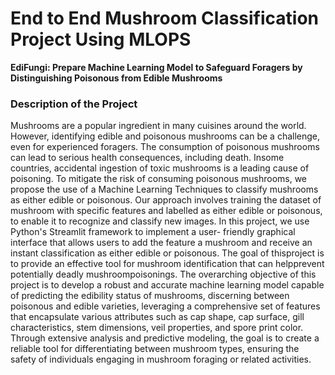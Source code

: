 # End to End Mushroom Classification Project Using MLOPS 

**EdiFungi: Prepare Machine Learning Model to Safeguard Foragers by Distinguishing Poisonous from Edible Mushrooms**

### Description of the Project 
Mushrooms are a popular ingredient in many cuisines around the world. However, identifying edible and
poisonous mushrooms can be a challenge, even for experienced foragers. The consumption of poisonous
mushrooms can lead to serious health consequences, including death. Insome countries, accidental ingestion of
toxic mushrooms is a leading cause of poisoning. To mitigate the risk of consuming poisonous mushrooms, we
propose the use of a Machine Learning Techniques to classify mushrooms as either edible or poisonous.
Our approach involves training the dataset of mushroom with specific features and labelled as either edible or poisonous, to
enable it to recognize and classify new images. In this project, we use Python's Streamlit framework to
implement a user- friendly graphical interface that allows users to add the feature a mushroom and
receive an instant classification as either edible or poisonous. The goal of thisproject is to provide an effective
tool for mushroom identification that can helpprevent potentially deadly mushroompoisonings. 
The overarching objective of this project is to develop a robust and accurate machine learning model capable of predicting the edibility status of mushrooms, discerning between poisonous and edible varieties, leveraging a comprehensive set of features that encapsulate various attributes such as cap shape, cap surface, gill characteristics, stem dimensions, veil properties, and spore print color. Through extensive analysis and predictive modeling, the goal is to create a reliable tool for differentiating between mushroom types, ensuring the safety of individuals engaging in mushroom foraging or related activities.



